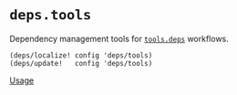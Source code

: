 # `deps.tools`

Dependency management tools for [`tools.deps`](https://clojure.org/guides/deps_and_cli) workflows.

```
(deps/localize! config 'deps/tools)
(deps/update!   config 'deps/tools)
```

[Usage](src/deps/tools/usage.clj)
